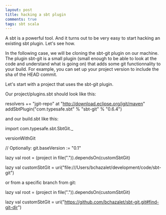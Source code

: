 ```yaml
---
layout: post
title: hacking a sbt plugin
comments: true
tags: sbt scala
---
```

A sbt is a powerful tool. And it turns out to be very easy to start hacking an existing sbt plugin. Let's see how.

In the following case, we will be cloning the sbt-git plugin on our machine. The plugin sbt-git is a small plugin (small enough to be able to look at the code and understand what is going on) that adds some git functionnality to your build. For example, you can set up your project version to include the sha of the HEAD commit.

Let's start with a project that uses the sbt-git plugin.

Our project/plugins.sbt should look like this:

resolvers += "jgit-repo" at "http://download.eclipse.org/jgit/maven"
addSbtPlugin("com.typesafe.sbt" % "sbt-git" % "0.6.4")

and our build.sbt like this:

import com.typesafe.sbt.SbtGit._

versionWithGit

// Optionally:
git.baseVersion := "0.1"

lazy val root = (project in file(".")).dependsOn(customSbtGit)

lazy val customSbtGit = uri("file:///Users/bchazalet/development/code/sbt-git")


or from a specific branch from git:

lazy val root = (project in file(".")).dependsOn(customSbtGit)

lazy val customSbtGit = uri("https://github.com/bchazalet/sbt-git.git#find-git-dir")

